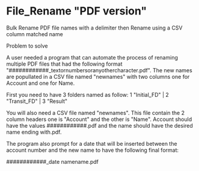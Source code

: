 # File_Rename "PDF version"
Bulk Rename PDF file names with a delimiter then Rename using a CSV column matched name

Problem to solve

A user needed a program that can automate the process of renaming multiple PDF files that had the following format "############_textornumbersoranyothercharacter.pdf". The new names are popullated in a CSV file named "newnames" with two columns one for Account and one for Name. 

First you need to have 3 folders named as follow: 1 "Initial_FD" | 2 "Transit_FD" | 3 "Result"

You will also need a CSV file named "newnames". This file contain the 2 column headers one is "Account" and the other is "Name". Account should have the values ############.pdf and the name should have the desired name ending with.pdf.

The program also prompt for a date that will be inserted between the account number and the new name to have the following final format:

############_date namename.pdf
